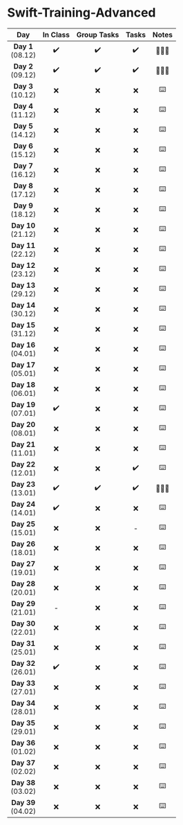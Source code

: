 # Swift-Training-Advanced

| Day           | In Class      | Group Tasks  | Tasks   | Notes   |
| :-----------: | :-----------: | :----------: | :-----: | :-------: |
| **Day 1** <br>(08.12) | ✔️           | ✔️           | ✔️      |🤪🤪🤪 |
| **Day 2** <br>(09.12) | ✔️           | ✔️           | ✔️      |🤪🤪🤪 |
| **Day 3** <br>(10.12) | ❌           | ❌           | ❌      |⌨️ |
| **Day 4** <br>(11.12) | ❌           | ❌           | ❌      |⌨️ |
| **Day 5** <br>(14.12) | ❌           | ❌           | ❌      |⌨️ |
| **Day 6** <br>(15.12) | ❌           | ❌           | ❌      |⌨️ |
| **Day 7** <br>(16.12) | ❌           | ❌           | ❌      |⌨️ |
| **Day 8** <br>(17.12) | ❌           | ❌           | ❌      |⌨️ |
| **Day 9** <br>(18.12) | ❌           | ❌           | ❌      |⌨️ |
| **Day 10** <br>(21.12) | ❌           | ❌           | ❌      |⌨️ |
| **Day 11** <br>(22.12) | ❌           | ❌           | ❌      |⌨️ |
| **Day 12** <br>(23.12) | ❌           | ❌           | ❌      |⌨️ |
| **Day 13** <br>(29.12) | ❌           | ❌           | ❌      |⌨️ |
| **Day 14** <br>(30.12) | ❌           | ❌           | ❌      |⌨️ |
| **Day 15** <br>(31.12) | ❌           | ❌           | ❌      |⌨️ |
| **Day 16** <br>(04.01) | ❌           | ❌           | ❌      |⌨️ |
| **Day 17** <br>(05.01) | ❌           | ❌           | ❌      |⌨️ |
| **Day 18** <br>(06.01) | ❌           | ❌           | ❌      |⌨️ |
| **Day 19** <br>(07.01) | ✔️           | ❌           | ❌      |⌨️ |
| **Day 20** <br>(08.01) | ❌           | ❌           | ❌      |⌨️ |
| **Day 21** <br>(11.01) | ❌           | ❌           | ❌      |⌨️ |
| **Day 22** <br>(12.01) | ❌           | ❌           | ✔️      |⌨️ |
| **Day 23** <br>(13.01) | ✔️           | ✔️           | ✔️      |🤪🤪🤪 |
| **Day 24** <br>(14.01) | ✔️           | ❌           | ❌      |⌨️ |
| **Day 25** <br>(15.01) | ❌           | ❌           | -      |⌨️ |
| **Day 26** <br>(18.01) | ❌           | ❌           | ❌      |⌨️ |
| **Day 27** <br>(19.01) | ❌           | ❌           | ❌      |⌨️ |
| **Day 28** <br>(20.01) | ❌           | ❌           | ❌     |⌨️ |
| **Day 29** <br>(21.01) | -           | ❌           | ❌     |⌨️ |
| **Day 30** <br>(22.01) | ❌           | ❌           | ❌     |⌨️ |
| **Day 31** <br>(25.01) | ❌           | ❌           | ❌     |⌨️ |
| **Day 32** <br>(26.01) | ✔️           | ❌           | ❌     |⌨️ |
| **Day 33** <br>(27.01) | ❌           | ❌           | ❌     |⌨️ |
| **Day 34** <br>(28.01) | ❌           | ❌           | ❌     |⌨️ |
| **Day 35** <br>(29.01) | ❌           | ❌           | ❌     |⌨️ |
| **Day 36** <br>(01.02) | ❌           | ❌           | ❌     |⌨️ |
| **Day 37** <br>(02.02) | ❌           | ❌           | ❌     |⌨️ |
| **Day 38** <br>(03.02) | ❌           | ❌           | ❌     |⌨️ |
| **Day 39** <br>(04.02) | ❌           | ❌           | ❌     |⌨️ |

